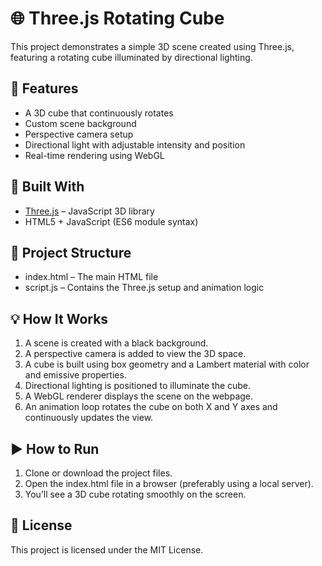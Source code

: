 # 🌐 Three.js Rotating Cube

This project demonstrates a simple 3D scene created using Three.js, featuring a rotating cube illuminated by directional lighting.

## 🚀 Features

- A 3D cube that continuously rotates
- Custom scene background
- Perspective camera setup
- Directional light with adjustable intensity and position
- Real-time rendering using WebGL

## 🧱 Built With

- [Three.js](https://threejs.org/) – JavaScript 3D library
- HTML5 + JavaScript (ES6 module syntax)

## 📁 Project Structure

- index.html – The main HTML file
- script.js – Contains the Three.js setup and animation logic

## 💡 How It Works

1. A scene is created with a black background.
2. A perspective camera is added to view the 3D space.
3. A cube is built using box geometry and a Lambert material with color and emissive properties.
4. Directional lighting is positioned to illuminate the cube.
5. A WebGL renderer displays the scene on the webpage.
6. An animation loop rotates the cube on both X and Y axes and continuously updates the view.

## ▶ How to Run

1. Clone or download the project files.
2. Open the index.html file in a browser (preferably using a local server).
3. You’ll see a 3D cube rotating smoothly on the screen.

## 📄 License

This project is licensed under the MIT License.
